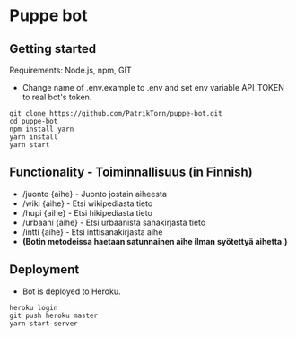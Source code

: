 # Puppe bot

## Getting started

Requirements: Node.js, npm, GIT

- Change name of .env.example to .env and set env variable API_TOKEN to real bot's token.

```
git clone https://github.com/PatrikTorn/puppe-bot.git
cd puppe-bot
npm install yarn
yarn install
yarn start
```

## Functionality - Toiminnallisuus (in Finnish)

- /juonto {aihe} - Juonto jostain aiheesta
- /wiki {aihe} - Etsi wikipediasta tieto
- /hupi {aihe} - Etsi hikipediasta tieto
- /urbaani {aihe} - Etsi urbaanista sanakirjasta tieto
- /intti {aihe} - Etsi inttisanakirjasta aihe
- **(Botin metodeissa haetaan satunnainen aihe ilman syötettyä aihetta.)**

## Deployment

- Bot is deployed to Heroku.

```
heroku login
git push heroku master
yarn start-server
```
